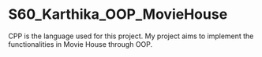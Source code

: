 # S60_Karthika_OOP_MovieHouse
CPP is the language used for this project.
My project aims to implement the functionalities in Movie House through OOP.
